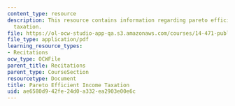 ```yaml
---
content_type: resource
description: This resource contains information regarding pareto efficient income
  taxation.
file: https://ol-ocw-studio-app-qa.s3.amazonaws.com/courses/14-471-public-economics-i-fall-2012/ae6580d942fe24d0a332ea2903e00e6c_MIT14_471F12_Pareto_pres.pdf
file_type: application/pdf
learning_resource_types:
- Recitations
ocw_type: OCWFile
parent_title: Recitations
parent_type: CourseSection
resourcetype: Document
title: Pareto Efficient Income Taxation
uid: ae6580d9-42fe-24d0-a332-ea2903e00e6c
---
```

